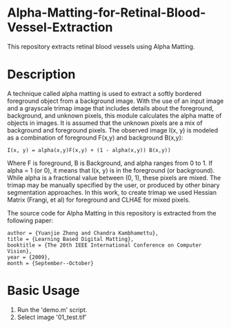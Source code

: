 # Alpha-Matting-for-Retinal-Blood-Vessel-Extraction
This repository extracts retinal blood vessels using Alpha Matting. 

Description
===========
A technique called alpha matting is used to extract a softly bordered foreground object from a background image. With the use of an input image and a grayscale trimap image that includes details about the foreground, background, and unknown pixels, this module calculates the alpha matte of objects in images. It is assumed that the unknown pixels are a mix of background and foreground pixels. The observed image I(x, y) is modeled as a combination of foreground F(x,y) and background B(x,y):
```
I(x, y) = alpha(x,y)F(x,y) + (1 - alpha(x,y)) B(x,y))
```
 
Where F is foreground, B is Background, and alpha ranges from 0 to 1. If alpha = 1 (or 0), it means that I(x, y) is in the foreground (or background). While alpha is a fractional value between (0, 1), these pixels are mixed. The trimap may be manually specified by the user, or produced by other binary segmentation approaches. In this work, to create trimap we used Hessian Matrix (Frangi, et al) for foreground and CLHAE for mixed pixels.


The source code for Alpha Matting in this repository is extracted from the following paper: 
```
author = {Yuanjie Zheng and Chandra Kambhamettu},
title = {Learning Based Digital Matting},
booktitle = {The 20th IEEE International Conference on Computer Vision},
year = {2009},
month = {September--October}
```


Basic Usage
===========

1. Run the 'demo.m' script.
2. Select image '01_test.tif'

